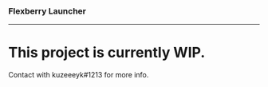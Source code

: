### Flexberry Launcher
---
# This project is currently WIP.
Contact with kuzeeeyk#1213 for more info.